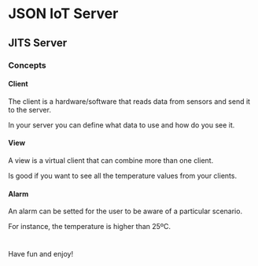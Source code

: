 # JSON IoT Server

## JITS Server

### Concepts

#### Client
The client is a hardware/software that reads data from sensors and send it to the server.

In your server you can define what data to use and how do you see it.

#### View
A view is a virtual client that can combine more than one client.

Is good if you want to see all the temperature values from your clients.

#### Alarm
An alarm can be setted for the user to be aware of a particular scenario.

For instance, the temperature is higher than 25ºC.

#
Have fun and enjoy!

